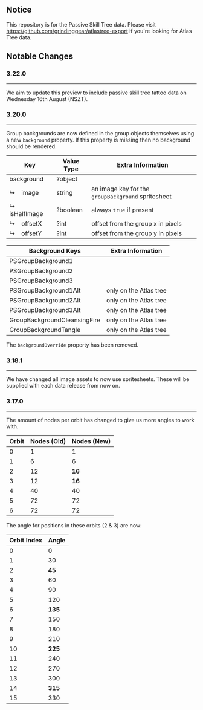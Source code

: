 ## Notice

This repository is for the Passive Skill Tree data. Please visit https://github.com/grindinggear/atlastree-export if you're looking for Atlas Tree data.

## Notable Changes

### 3.22.0
---
We aim to update this preview to include passive skill tree tattoo data on Wednesday 16th August (NSZT).

### 3.20.0
---
Group backgrounds are now defined in the group objects themselves using a new `background` property. If this property is missing then no background should be rendered.

| Key | Value Type | Extra Information |
| --- | --- | --- |
| background | ?object | |
| ↳ image | string | an image key for the `groupBackground` spritesheet |
| ↳ isHalfImage | ?boolean | always `true` if present |
| ↳ offsetX | ?int | offset from the group x in pixels |
| ↳ offsetY | ?int | offset from the group y in pixels |

| Background Keys | Extra Information |
| --- | --- |
| PSGroupBackground1 |
| PSGroupBackground2 |
| PSGroupBackground3 |
| PSGroupBackground1Alt | only on the Atlas tree |
| PSGroupBackground2Alt | only on the Atlas tree |
| PSGroupBackground3Alt |  only on the Atlas tree |
| GroupBackgroundCleansingFire | only on the Atlas tree |
| GroupBackgroundTangle | only on the Atlas tree |

The `backgroundOverride` property has been removed.

### 3.18.1
---
We have changed all image assets to now use spritesheets. These will be supplied with each data release from now on.

### 3.17.0
---
The amount of nodes per orbit has changed to give us more angles to work with.

| Orbit | Nodes (Old) | Nodes (New) |
| --- | --- | --- |
| 0 | 1 | 1 |
| 1 | 6 | 6 |
| 2 | 12 | **16** |
| 3 | 12 | **16** |
| 4 | 40 | 40 |
| 5 | 72 | 72 |
| 6 | 72 | 72 |

The angle for positions in these orbits (2 & 3) are now:

| Orbit Index | Angle |
| --- | --- |
| 0 | 0 |
| 1 | 30 |
| 2 | **45** |
| 3 | 60 |
| 4 | 90 |
| 5 | 120 |
| 6 | **135** |
| 7 | 150 |
| 8 | 180 |
| 9 | 210 |
| 10 | **225** |
| 11 | 240 |
| 12 | 270 |
| 13 | 300 |
| 14 | **315** |
| 15 | 330 |
